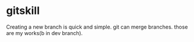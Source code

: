 # gitskill
Creating a new branch is quick and simple.
git can merge branches.
those are my works(b in dev branch).

